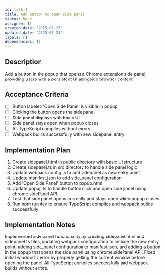 ```yaml
---
id: task-1
title: Add button to open side panel
status: Done
assignee: []
created_date: '2025-07-23'
updated_date: '2025-07-23'
labels: []
dependencies: []
---
```


## Description

Add a button in the popup that opens a Chrome extension side panel, providing users with a persistent UI alongside browser content

## Acceptance Criteria

- [ ] Button labeled 'Open Side Panel' is visible in popup
- [ ] Clicking the button opens the side panel
- [ ] Side panel displays with basic UI
- [ ] Side panel stays open when popup closes
- [ ] All TypeScript compiles without errors
- [ ] Webpack builds successfully with new sidepanel entry

## Implementation Plan

1. Create sidepanel.html in public directory with basic UI structure
2. Create sidepanel.ts in src directory to handle side panel logic
3. Update webpack.config.js to add sidepanel as new entry point
4. Update manifest.json to add side_panel configuration
5. Add 'Open Side Panel' button to popup.html
6. Update popup.ts to handle button click and open side panel using chrome.sidePanel API
7. Test that side panel opens correctly and stays open when popup closes
8. Run npm run dev to ensure TypeScript compiles and webpack builds successfully

## Implementation Notes

Implemented side panel functionality by creating sidepanel.html and sidepanel.ts files, updating webpack configuration to include the new entry point, adding side_panel configuration to manifest.json, and adding a button in the popup that opens the side panel using chrome.sidePanel API. Fixed initial window ID error by properly getting the current window before opening the panel. All TypeScript compiles successfully and webpack builds without errors.
